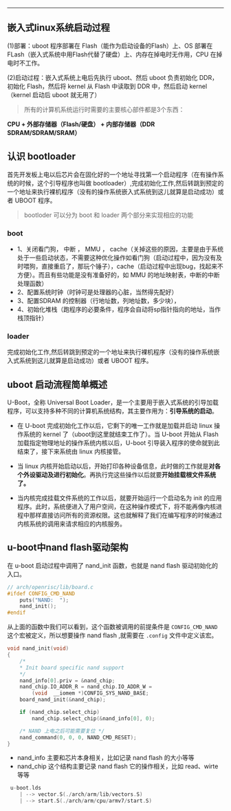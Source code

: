 

---

## 嵌入式linux系统启动过程

(1)部署：uboot 程序部署在 Flash（能作为启动设备的Flash）上、OS 部署在 FLash（嵌入式系统中用Flash代替了硬盘）上、内存在掉电时无作用，CPU 在掉电时不工作。

(2)启动过程：嵌入式系统上电后先执行 uboot、然后 uboot 负责初始化 DDR，初始化 Flash，然后将 kernel 从 Flash 中读取到 DDR 中，然后启动 kernel（kernel 启动后 uboot 就无用了）

> 所有的计算机系统运行时需要的主要核心部件都是3个东西：

**CPU + 外部存储器（Flash/硬盘） + 内部存储器（DDR SDRAM/SDRAM/SRAM）**

## 认识 bootloader

首先开发板上电以后芯片会在固化好的一个地址寻找第一个启动程序（在有操作系统的时候，这个引导程序也叫做 bootloader）,完成初始化工作,然后转跳到预定的一个地址来执行裸机程序（没有的操作系统嵌入式系统到这儿就算是启动成功）或者 UBOOT 程序。

> bootloder 可以分为 boot 和 loader 两个部分来实现相应的功能

### boot

- 1、关闭看门狗， 中断 ， MMU ， cache（关掉这些的原因，主要是由于系统处于一些启动状态，不需要这种优化操作如看门狗（启动过程中，因为没有及时喂狗，直接重启了，那玩个锤子），cache（启动过程中出现bug，找起来不方便）。而且有些功能是没有准备好的，如 MMU 的地址映射表，中断的中断处理函数）
- 2、配置系统时钟（时钟可是处理器的心脏，当然得先配好）
- 3、配置SDRAM 的控制器（行地址数，列地址数，多少块），
- 4、初始化堆栈（跑程序的必要条件，程序会自动将sp指针指向的地址，当作栈顶指针）

### loader
 
完成初始化工作,然后转跳到预定的一个地址来执行裸机程序（没有的操作系统嵌入式系统到这儿就算是启动成功）或者 UBOOT 程序。

 
## uboot 启动流程简单概述

U-Boot，全称 Universal Boot Loader，是一个主要用于嵌入式系统的引导加载程序，可以支持多种不同的计算机系统结构，其主要作用为：**引导系统的启动**。


- 在 U-boot 完成初始化工作以后，它剩下的唯一工作就是加载并启动 linux 操作系统的 kernel 了（uboot到这里就结束工作了）。当 U-boot 开始从 Flash 加载指定物理地址的操作系统内核以后，U-boot 引导装入程序的使命就到此结束了，接下来系统由 linux 内核接管。


- 当 linux 内核开始启动以后，开始打印各种设备信息，此时做的工作就是**对各个外设驱动及进行初始化**。再执行完这些操作以后就要**开始挂载根文件系统了。**


- 当内核完成挂载文件系统的工作以后，就要开始运行一个启动名为 init 的应用程序。此时，系统便进入了用户空间，在这种操作模式下，将不能再像内核进程中那样直接访问所有的资源权限。这也就解释了我们在编写程序的时候通过内核系统的调用来请求相应的内核服务。

## u-boot中nand flash驱动架构

在 u-boot 启动过程中调用了 nand_init 函数，也就是 nand flash 驱动初始化的入口。

```c
// arch/openrisc/lib/board.c
#ifdef CONFIG_CMD_NAND
	puts("NAND:  ");
	nand_init();                                                                                                                            
#endif
```

从上面的函数中我们可以看到，这个函数被调用的前提条件是 `CONFIG_CMD_NAND` 这个宏被定义，所以想要操作 nand flash ,就需要在 `.config` 文件中定义该宏。

```c
void nand_init(void)
{
	/*  
	* Init board specific nand support
	*/                                                                                                                                     
	nand_info[0].priv = &nand_chip;
	nand_chip.IO_ADDR_R = nand_chip.IO_ADDR_W =
		(void  __iomem *)CONFIG_SYS_NAND_BASE;
	board_nand_init(&nand_chip);

	if (nand_chip.select_chip)
		nand_chip.select_chip(&nand_info[0], 0); 

	/* NAND 上电之后可能需要复位 */
	nand_command(0, 0, 0, NAND_CMD_RESET);
}
```

- nand_info 主要和芯片本身相关，比如记录 nand flash 的大小等等
- nand_chip 这个结构主要记录 nand flash 它的操作相关，比如 read、wirte 等等


```c
 u-boot.lds 
	| --> vector.S(./arch/arm/lib/vectors.S)
	| --> start.S(./arch/arm/cpu/armv7/start.S)
```